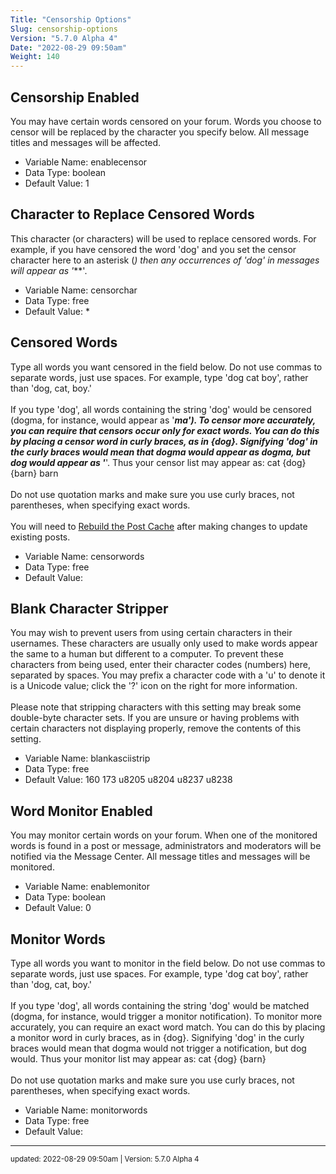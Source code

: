 ```yaml
---
Title: "Censorship Options"
Slug: censorship-options
Version: "5.7.0 Alpha 4"
Date: "2022-08-29 09:50am"
Weight: 140
---
```



## Censorship Enabled

You may have certain words censored on your forum. Words you choose to censor will be replaced by the character you specify below. All message titles and messages will be affected.




- Variable Name: enablecensor
- Data Type: boolean
- Default Value: 1

## Character to Replace Censored Words

This character (or characters) will be used to replace censored words. For example, if you have censored the word 'dog' and you set the censor character here to an asterisk (*) then any occurrences of 'dog' in messages will appear as '***'.




- Variable Name: censorchar
- Data Type: free
- Default Value: *

## Censored Words

Type all words you want censored in the field below. Do not use commas to separate words, just use spaces. For example, type 'dog cat boy', rather than 'dog, cat, boy.'<br />
<br />
If you type 'dog', all words containing the string 'dog' would be censored (dogma, for instance, would appear as '***ma'). To censor more accurately, you can require that censors occur only for exact words. You can do this by placing a censor word in curly braces, as in {dog}. Signifying 'dog' in the curly braces would mean that dogma would appear as dogma, but dog would appear as '***'. Thus your censor list may appear as: cat {dog} {barn} barn<br />
<br />
Do not use quotation marks and make sure you use curly braces, not parentheses, when specifying exact words.<br /><br />You will need to <a href="admincp/misc.php?do=chooser">Rebuild the Post Cache</a> after making changes to update existing posts.




- Variable Name: censorwords
- Data Type: free
- Default Value: 

## Blank Character Stripper

You may wish to prevent users from using certain characters in their usernames. These characters are usually only used to make words appear the same to a human but different to a computer. To prevent these characters from being used, enter their character codes (numbers) here, separated by spaces. You may prefix a character code with a 'u' to denote it is a Unicode value; click the '?' icon on the right for more information.<br />
<br />
Please note that stripping characters with this setting may break some double-byte character sets. If you are unsure or having problems with certain characters not displaying properly, remove the contents of this setting.




- Variable Name: blankasciistrip
- Data Type: free
- Default Value: 160 173 u8205 u8204 u8237 u8238

## Word Monitor Enabled

You may monitor certain words on your forum. When one of the monitored words is found in a post or message, administrators and moderators will be notified via the Message Center. All message titles and messages will be monitored.




- Variable Name: enablemonitor
- Data Type: boolean
- Default Value: 0

## Monitor Words

Type all words you want to monitor in the field below. Do not use commas to separate words, just use spaces. For example, type 'dog cat boy', rather than 'dog, cat, boy.'<br />
<br />
If you type 'dog', all words containing the string 'dog' would be matched (dogma, for instance, would trigger a monitor notification). To monitor more accurately, you can require an exact word match. You can do this by placing a monitor word in curly braces, as in {dog}. Signifying 'dog' in the curly braces would mean that dogma would not trigger a notification, but dog would. Thus your monitor list may appear as: cat {dog} {barn}<br />
<br />
Do not use quotation marks and make sure you use curly braces, not parentheses, when specifying exact words.




- Variable Name: monitorwords
- Data Type: free
- Default Value: 


<hr>
<small>
updated: 2022-08-29 09:50am | Version: 5.7.0 Alpha 4
</small>